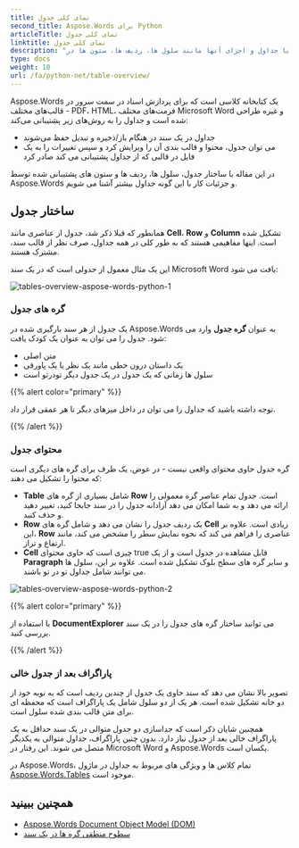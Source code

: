 ```yaml
---
title: نمای کلی جدول
second_title: Aspose.Words برای Python
articleTitle: نمای کلی جدول
linktitle: نمای کلی جدول
description: "با جداول و اجزای آنها مانند سلول ها، ردیف ها، ستون ها در Aspose.Words برای Python کار کنید. نحوه کار با جداول در Python"
type: docs
weight: 10
url: /fa/python-net/table-overview/
---
```


Aspose.Words یک کتابخانه کلاسی است که برای پردازش اسناد در سمت سرور در قالب‌های مختلف - PDF، HTML، فرمت‌های مختلف Microsoft Word و غیره طراحی شده است و جداول را به روش‌های زیر پشتیبانی می‌کند:

* جداول در یک سند در هنگام باز/ذخیره و تبدیل حفظ می‌شوند
* می توان جدول، محتوا و قالب بندی آن را ویرایش کرد و سپس تغییرات را به یک فایل در قالبی که از جداول پشتیبانی می کند صادر کرد

در این مقاله با ساختار جدول، سلول ها، ردیف ها و ستون های پشتیبانی شده توسط Aspose.Words و جزئیات کار با این گونه جداول بیشتر آشنا می شویم.

## ساختار جدول

همانطور که قبلا ذکر شد، جدول از عناصری مانند **Cell**، **Row** و **Column** تشکیل شده است. اینها مفاهیمی هستند که به طور کلی در همه جداول، صرف نظر از قالب سند، مشترک هستند.

این یک مثال معمول از جدولی است که در یک سند Microsoft Word یافت می شود:

![tables-overview-aspose-words-python-1](/words/python-net/table-overview/tables-overview-1.png)

### گره های جدول

یک جدول از هر سند بارگیری شده در Aspose.Words به عنوان **گره جدول** وارد می شود. جدول را می توان به عنوان یک کودک یافت:

- متن اصلی
- یک داستان درون خطی مانند یک نظر یا یک پاورقی
- سلول ها زمانی که یک جدول در یک جدول دیگر تودرتو است

{{% alert color="primary" %}}

توجه داشته باشید که جداول را می توان در داخل میزهای دیگر تا هر عمقی قرار داد.

{{% /alert %}}

### محتوای جدول

گره جدول حاوی محتوای واقعی نیست - در عوض، یک ظرف برای گره های دیگری است که محتوا را تشکیل می دهند:

- **Table** شامل بسیاری از گره های **Row** است. جدول تمام عناصر گره معمولی را ارائه می دهد و به شما امکان می دهد آزادانه جدول را در سند جابجا کنید، تغییر دهید و حذف کنید.
- **Row** یک ردیف جدول را نشان می دهد و شامل گره های **Cell** زیادی است. علاوه بر این، **Row** عناصری را فراهم می کند که نحوه نمایش سطر را مشخص می کند، مانند ارتفاع و تراز.
- **Cell** چیزی است که حاوی محتوای true قابل مشاهده در جدول است و از یک **Paragraph** و سایر گره های سطح بلوک تشکیل شده است. علاوه بر این، سلول ها می توانند شامل جداول تو در تو باشند.

![tables-overview-aspose-words-python-2](/words/python-net/table-overview/tables-overview-2.png)

{{% alert color="primary" %}}

با استفاده از **DocumentExplorer** می توانید ساختار گره های جدول را در یک سند بررسی کنید.

{{% /alert %}}

### پاراگراف بعد از جدول خالی

تصویر بالا نشان می دهد که سند حاوی یک جدول از چندین ردیف است که به نوبه خود از دو خانه تشکیل شده است. هر یک از دو سلول شامل یک پاراگراف است که محفظه ای برای متن قالب بندی شده سلول است.

همچنین شایان ذکر است که جداسازی دو جدول متوالی در یک سند حداقل به یک پاراگراف خالی بعد از جدول نیاز دارد. بدون چنین پاراگراف، جداول متوالی به یکدیگر متصل می شوند. این رفتار در Microsoft Word و Aspose.Words یکسان است.

در Aspose.Words، تمام کلاس ها و ویژگی های مربوط به جداول در ماژول [Aspose.Words.Tables](https://reference.aspose.com/words/python-net/aspose.words.tables/) موجود است.

## همچنین ببینید

* [Aspose.Words Document Object Model (DOM)](/words/fa/python-net/aspose-words-document-object-model/)
* [سطوح منطقی گره ها در یک سند](/words/fa/python-net/logical-levels-of-nodes-in-a-document/)